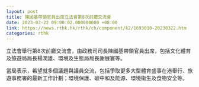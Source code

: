 ```yaml
---
layout: post
title: 陳國基帶領官員出席立法會第8次前廳交流會
date: 2023-03-22 09:00:02.000000000 +08:00
link: https://news.rthk.hk/rthk/ch/component/k2/1693010-20230322.htm
categories: rthk
---
```


立法會舉行第8次前廳交流會，由政務司司長陳國基帶領官員出席，包括文化體育及旅遊局局長楊潤雄、環境及生態局局長謝展寰等。

當局表示，希望就多個議題與議員交流，包括爭取更多大型體育盛事在港舉行、旅遊事務署的最新工作計劃；環境保護、碳中和及能源、環境衞生及食物安全等。
